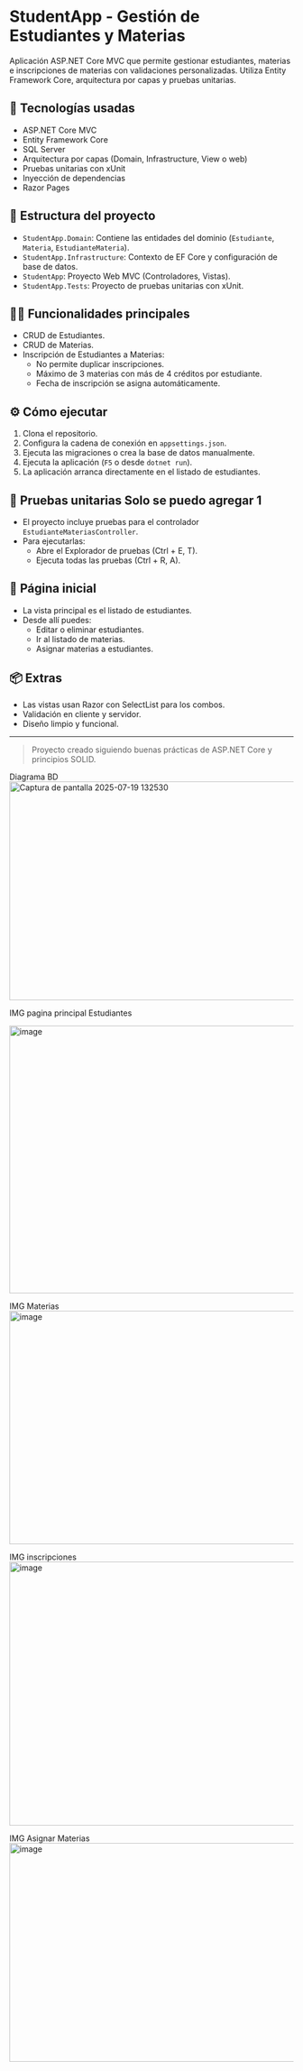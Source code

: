 
# StudentApp - Gestión de Estudiantes y Materias

Aplicación ASP.NET Core MVC que permite gestionar estudiantes, materias e inscripciones de materias con validaciones personalizadas. Utiliza Entity Framework Core, arquitectura por capas y pruebas unitarias.

## 🚀 Tecnologías usadas

- ASP.NET Core MVC
- Entity Framework Core
- SQL Server
- Arquitectura por capas (Domain, Infrastructure, View o web)
- Pruebas unitarias con xUnit
- Inyección de dependencias
- Razor Pages

## 📁 Estructura del proyecto

- `StudentApp.Domain`: Contiene las entidades del dominio (`Estudiante`, `Materia`, `EstudianteMateria`).
- `StudentApp.Infrastructure`: Contexto de EF Core y configuración de base de datos.
- `StudentApp`: Proyecto Web MVC (Controladores, Vistas).
- `StudentApp.Tests`: Proyecto de pruebas unitarias con xUnit.

## 🧑‍🎓 Funcionalidades principales

- CRUD de Estudiantes.
- CRUD de Materias.
- Inscripción de Estudiantes a Materias:
  - No permite duplicar inscripciones.
  - Máximo de 3 materias con más de 4 créditos por estudiante.
  - Fecha de inscripción se asigna automáticamente.

## ⚙️ Cómo ejecutar

1. Clona el repositorio.
2. Configura la cadena de conexión en `appsettings.json`.
3. Ejecuta las migraciones o crea la base de datos manualmente.
4. Ejecuta la aplicación (`F5` o desde `dotnet run`).
5. La aplicación arranca directamente en el listado de estudiantes.

## 🧪 Pruebas unitarias Solo se puedo agregar 1

- El proyecto incluye pruebas para el controlador `EstudianteMateriasController`.
- Para ejecutarlas:
  - Abre el Explorador de pruebas (Ctrl + E, T).
  - Ejecuta todas las pruebas (Ctrl + R, A).

## 🎯 Página inicial

- La vista principal es el listado de estudiantes.
- Desde allí puedes:
  - Editar o eliminar estudiantes.
  - Ir al listado de materias.
  - Asignar materias a estudiantes.

## 📦 Extras

- Las vistas usan Razor con SelectList para los combos.
- Validación en cliente y servidor.
- Diseño limpio y funcional.

---

> Proyecto creado siguiendo buenas prácticas de ASP.NET Core y principios SOLID.

Diagrama BD 
<img width="1036" height="388" alt="Captura de pantalla 2025-07-19 132530" src="https://github.com/user-attachments/assets/65fb62c2-8bce-4b5d-b22b-09e131e87c17" />

IMG pagina principal Estudiantes

<img width="1193" height="475" alt="image" src="https://github.com/user-attachments/assets/65cdbd80-9431-4c4d-8686-9735cc4d65b9" />

IMG Materias
<img width="1005" height="414" alt="image" src="https://github.com/user-attachments/assets/0beb60bb-9dd4-43f8-9d98-0746ecd106e4" />

IMG inscripciones 
<img width="1224" height="468" alt="image" src="https://github.com/user-attachments/assets/b034515c-ff3f-4988-b041-bcea1cfc3c48" />

IMG Asignar Materias
<img width="1083" height="388" alt="image" src="https://github.com/user-attachments/assets/e14b6614-b081-4acc-9497-e816747357d3" />





